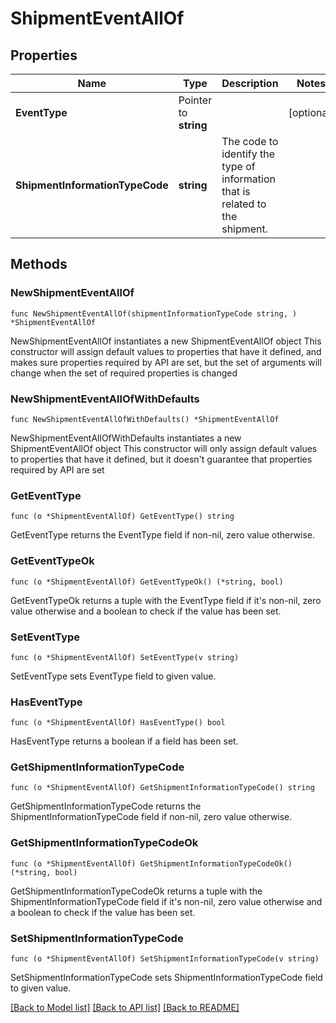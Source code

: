 # ShipmentEventAllOf

## Properties

Name | Type | Description | Notes
------------ | ------------- | ------------- | -------------
**EventType** | Pointer to **string** |  | [optional] 
**ShipmentInformationTypeCode** | **string** | The code to identify the type of information that is related to the shipment. | 

## Methods

### NewShipmentEventAllOf

`func NewShipmentEventAllOf(shipmentInformationTypeCode string, ) *ShipmentEventAllOf`

NewShipmentEventAllOf instantiates a new ShipmentEventAllOf object
This constructor will assign default values to properties that have it defined,
and makes sure properties required by API are set, but the set of arguments
will change when the set of required properties is changed

### NewShipmentEventAllOfWithDefaults

`func NewShipmentEventAllOfWithDefaults() *ShipmentEventAllOf`

NewShipmentEventAllOfWithDefaults instantiates a new ShipmentEventAllOf object
This constructor will only assign default values to properties that have it defined,
but it doesn't guarantee that properties required by API are set

### GetEventType

`func (o *ShipmentEventAllOf) GetEventType() string`

GetEventType returns the EventType field if non-nil, zero value otherwise.

### GetEventTypeOk

`func (o *ShipmentEventAllOf) GetEventTypeOk() (*string, bool)`

GetEventTypeOk returns a tuple with the EventType field if it's non-nil, zero value otherwise
and a boolean to check if the value has been set.

### SetEventType

`func (o *ShipmentEventAllOf) SetEventType(v string)`

SetEventType sets EventType field to given value.

### HasEventType

`func (o *ShipmentEventAllOf) HasEventType() bool`

HasEventType returns a boolean if a field has been set.

### GetShipmentInformationTypeCode

`func (o *ShipmentEventAllOf) GetShipmentInformationTypeCode() string`

GetShipmentInformationTypeCode returns the ShipmentInformationTypeCode field if non-nil, zero value otherwise.

### GetShipmentInformationTypeCodeOk

`func (o *ShipmentEventAllOf) GetShipmentInformationTypeCodeOk() (*string, bool)`

GetShipmentInformationTypeCodeOk returns a tuple with the ShipmentInformationTypeCode field if it's non-nil, zero value otherwise
and a boolean to check if the value has been set.

### SetShipmentInformationTypeCode

`func (o *ShipmentEventAllOf) SetShipmentInformationTypeCode(v string)`

SetShipmentInformationTypeCode sets ShipmentInformationTypeCode field to given value.



[[Back to Model list]](../README.md#documentation-for-models) [[Back to API list]](../README.md#documentation-for-api-endpoints) [[Back to README]](../README.md)


